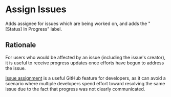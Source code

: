 # Assign Issues

Adds assignee for issues which are being worked on, and adds the "[Status] In Progress" label.

## Rationale

For users who would be affected by an issue (including the issue's creator), it is useful to receive progress updates once efforts have begun to address the issue.

[Issue assignment](https://help.github.com/en/github/managing-your-work-on-github/assigning-issues-and-pull-requests-to-other-github-users) is a useful GitHub feature for developers, as it can avoid a scenario where multiple developers spend effort toward resolving the same issue due to the fact that progress was not clearly communicated.
